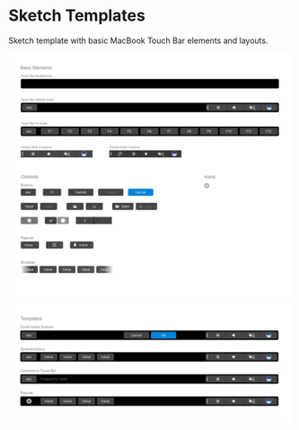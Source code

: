 # Sketch Templates

Sketch template with basic MacBook Touch Bar elements and layouts.  

![Elements](https://raw.githubusercontent.com/mishinalina/Sketch-Templates/master/Elements.png)
![Teamples](https://raw.githubusercontent.com/mishinalina/Sketch-Templates/master/Templates.png)

